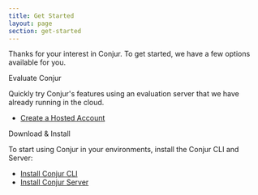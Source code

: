 ```yaml
---
title: Get Started
layout: page
section: get-started
---
```


Thanks for your interest in Conjur. To get started, we have a few options available for you.

<div class="row mt-2 equal">
  <div class="col-md-6">
    <div class="cta-box">
      <div class="cta-box-header">Evaluate Conjur</div>
      <p>Quickly try Conjur's features using an evaluation server that we have already running in the cloud.</p>
      <ul class="cta-links">
        <li><a href="/get-started/evaluate-conjur.html">Create a Hosted Account</a></li>
      </ul>
    </div>
  </div>

  <div class="col-md-6">
    <div class="cta-box">
      <div class="cta-box-header">Download & Install</div>
      <p>To start using Conjur in your environments, install the Conjur CLI and Server:</p>
      <ul class="cta-links">
        <li><a href="/get-started/install-conjur-cli.html">Install Conjur CLI</a></li>
        <li><a href="/get-started/install-conjur-server.html">Install Conjur Server</a></li>
      </ul>
    </div>
  </div>

</div>
